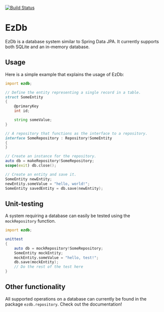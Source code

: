 [![Build Status](https://jenkins.ruska.space/buildStatus/icon?job=ezdb%2Fmaster)](https://jenkins.ruska.space/job/ezdb/job/master/)

# EzDb
EzDb is a database system similar to Spring Data JPA.
It currently supports both SQLite and an in-memory database.

## Usage
Here is a simple example that explains the usage of EzDb:

```d
import ezdb;

// Define the entity representing a single record in a table.
struct SomeEntity
{
	@primaryKey
	int id;

	string someValue;
}

// A repository that functions as the interface to a repository.
interface SomeRepository : Repository!SomeEntity
{
}

// Create an instance for the repository.
auto db = makeRepository!SomeRepository;
scope(exit) db.close();

// Create an entity and save it.
SomeEntity newEntity;
newEntity.someValue = "hello, world!";
SomeEntity savedEntity = db.save(newEntity);
```

## Unit-testing
A system requiring a database can easily be tested using the `mockRepository` function.
```d
import ezdb;

unittest
{
	auto db = mockRepository!SomeRepository;
	SomeEntity mockEntity;
	mockEntity.someValue = "hello, test!";
	db.save(mockEntity);
	// Do the rest of the test here
}
```

## Other functionality
All supported operations on a database can currently be found in the package `ezdb.repository`.
Check out the documentation!

